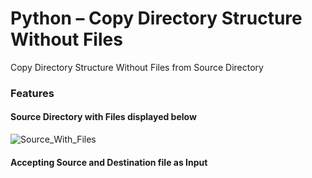 # Python – Copy Directory Structure Without Files
Copy Directory Structure Without Files from Source Directory
### Features

#### Source Directory with Files displayed below 
![Source_With_Files](https://github.com/vijaikannangit/create-dir-wof/assets/128213310/9327239c-cea4-4683-a7f8-fc72e74ade24)

#### Accepting Source and Destination file as Input
